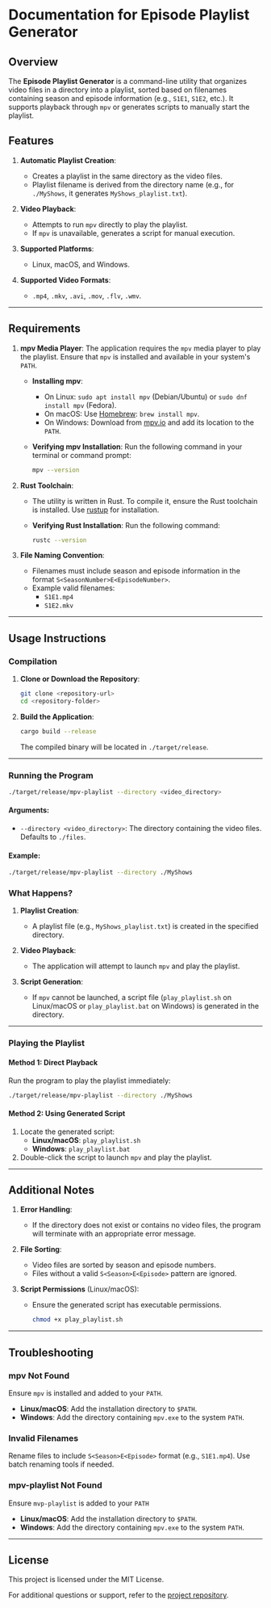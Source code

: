 # Documentation for Episode Playlist Generator

## Overview

The **Episode Playlist Generator** is a command-line utility that organizes video files in a directory into a playlist, sorted based on filenames containing season and episode information (e.g., `S1E1`, `S1E2`, etc.). It supports playback through `mpv` or generates scripts to manually start the playlist.

## Features

1. **Automatic Playlist Creation**:
   - Creates a playlist in the same directory as the video files.
   - Playlist filename is derived from the directory name (e.g., for `./MyShows`, it generates `MyShows_playlist.txt`).

2. **Video Playback**:
   - Attempts to run `mpv` directly to play the playlist.
   - If `mpv` is unavailable, generates a script for manual execution.

3. **Supported Platforms**:
   - Linux, macOS, and Windows.

4. **Supported Video Formats**:
   - `.mp4`, `.mkv`, `.avi`, `.mov`, `.flv`, `.wmv`.

---

## Requirements

1. **mpv Media Player**:
   The application requires the `mpv` media player to play the playlist. Ensure that `mpv` is installed and available in your system's `PATH`.

   - **Installing mpv**:
     - On Linux: `sudo apt install mpv` (Debian/Ubuntu) or `sudo dnf install mpv` (Fedora).
     - On macOS: Use [Homebrew](https://brew.sh): `brew install mpv`.
     - On Windows: Download from [mpv.io](https://mpv.io/) and add its location to the `PATH`.

   - **Verifying mpv Installation**:
     Run the following command in your terminal or command prompt:
     ```bash
     mpv --version
     ```

2. **Rust Toolchain**:
   - The utility is written in Rust. To compile it, ensure the Rust toolchain is installed. Use [rustup](https://rustup.rs/) for installation.

   - **Verifying Rust Installation**:
     Run the following command:
     ```bash
     rustc --version
     ```

3. **File Naming Convention**:
   - Filenames must include season and episode information in the format `S<SeasonNumber>E<EpisodeNumber>`.
   - Example valid filenames:
     - `S1E1.mp4`
     - `S1E2.mkv`

---

## Usage Instructions

### Compilation

1. **Clone or Download the Repository**:
   ```bash
   git clone <repository-url>
   cd <repository-folder>
   ```

2. **Build the Application**:
   ```bash
   cargo build --release
   ```
   The compiled binary will be located in `./target/release`.

---

### Running the Program

```bash
./target/release/mpv-playlist --directory <video_directory>
```

#### Arguments:
- `--directory <video_directory>`:
  The directory containing the video files. Defaults to `./files`.

#### Example:
```bash
./target/release/mpv-playlist --directory ./MyShows
```

### What Happens?

1. **Playlist Creation**:
   - A playlist file (e.g., `MyShows_playlist.txt`) is created in the specified directory.

2. **Video Playback**:
   - The application will attempt to launch `mpv` and play the playlist.

3. **Script Generation**:
   - If `mpv` cannot be launched, a script file (`play_playlist.sh` on Linux/macOS or `play_playlist.bat` on Windows) is generated in the directory.

---

### Playing the Playlist

#### Method 1: Direct Playback
Run the program to play the playlist immediately:
```bash
./target/release/mpv-playlist --directory ./MyShows
```

#### Method 2: Using Generated Script
1. Locate the generated script:
   - **Linux/macOS**: `play_playlist.sh`
   - **Windows**: `play_playlist.bat`
2. Double-click the script to launch `mpv` and play the playlist.

---

## Additional Notes

1. **Error Handling**:
   - If the directory does not exist or contains no video files, the program will terminate with an appropriate error message.

2. **File Sorting**:
   - Video files are sorted by season and episode numbers.
   - Files without a valid `S<Season>E<Episode>` pattern are ignored.

3. **Script Permissions** (Linux/macOS):
   - Ensure the generated script has executable permissions.
     ```bash
     chmod +x play_playlist.sh
     ```

---

## Troubleshooting

### mpv Not Found
Ensure `mpv` is installed and added to your `PATH`.
- **Linux/macOS**: Add the installation directory to `$PATH`.
- **Windows**: Add the directory containing `mpv.exe` to the system `PATH`.

### Invalid Filenames
Rename files to include `S<Season>E<Episode>` format (e.g., `S1E1.mp4`). Use batch renaming tools if needed.

### mpv-playlist Not Found
Ensure `mvp-playlist` is added to your `PATH`
- **Linux/macOS**: Add the installation directory to `$PATH`.
- **Windows**: Add the directory containing `mpv.exe` to the system `PATH`.

---

## License
This project is licensed under the MIT License.

For additional questions or support, refer to the [project repository](<repository-url>).
